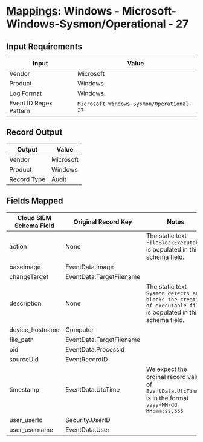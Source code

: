# [Mappings](README.md): Windows - Microsoft-Windows-Sysmon/Operational - 27

## Input Requirements

|Input|Value|
|-----|-----|
|Vendor|Microsoft|
|Product|Windows|
|Log Format|Windows|
|Event ID Regex Pattern|`Microsoft-Windows-Sysmon/Operational-27`|

## Record Output

|Output|Value|
|------|-----|
|Vendor|Microsoft|
|Product|Windows|
|Record Type|Audit|

## Fields Mapped

|Cloud SIEM Schema Field|Original Record Key|Notes|
|-----------------------|-------------------|-----|
|action|None|The static text `FileBlockExecutable` is populated in this schema field.|
|baseImage|EventData.Image||
|changeTarget|EventData.TargetFilename||
|description|None|The static text `Sysmon detects and blocks the creation of executable files` is populated in this schema field.|
|device_hostname|Computer||
|file_path|EventData.TargetFilename||
|pid|EventData.ProcessId||
|sourceUid|EventRecordID||
|timestamp|EventData.UtcTime|We expect the orginal record value of `EventData.UtcTime` is in the format `yyyy-MM-dd HH:mm:ss.SSS`|
|user_userId|Security.UserID||
|user_username|EventData.User||

